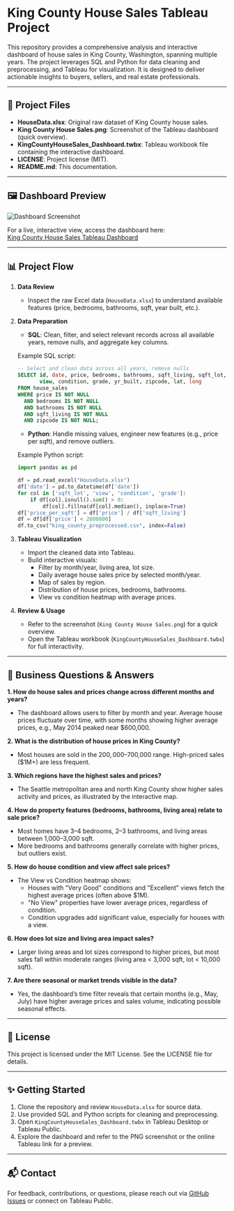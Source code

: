 # King County House Sales Tableau Project

This repository provides a comprehensive analysis and interactive dashboard of house sales in King County, Washington, spanning multiple years. The project leverages SQL and Python for data cleaning and preprocessing, and Tableau for visualization. It is designed to deliver actionable insights to buyers, sellers, and real estate professionals.

---

## 📂 Project Files

- **HouseData.xlsx**: Original raw dataset of King County house sales.
- **King County House Sales.png**: Screenshot of the Tableau dashboard (quick overview).
- **KingCountyHouseSales_Dashboard.twbx**: Tableau workbook file containing the interactive dashboard.
- **LICENSE**: Project license (MIT).
- **README.md**: This documentation.

---

## 🖼️ Dashboard Preview

![Dashboard Screenshot](KingCountyHouseSalesBoard.png)

For a live, interactive view, access the dashboard here:  
[King County House Sales Tableau Dashboard](https://public.tableau.com/app/profile/neelam.s.jat/viz/KingCountyHouseSales_17581165566070/KingCountyHouseSales)

---

## 📊 Project Flow

1. **Data Review**
    - Inspect the raw Excel data (`HouseData.xlsx`) to understand available features (price, bedrooms, bathrooms, sqft, year built, etc.).

2. **Data Preparation**
    - **SQL**: Clean, filter, and select relevant records across all available years, remove nulls, and aggregate key columns.

    Example SQL script:
    ```sql
    -- Select and clean data across all years, remove nulls
    SELECT id, date, price, bedrooms, bathrooms, sqft_living, sqft_lot, floors, waterfront,
           view, condition, grade, yr_built, zipcode, lat, long
    FROM house_sales
    WHERE price IS NOT NULL
      AND bedrooms IS NOT NULL
      AND bathrooms IS NOT NULL
      AND sqft_living IS NOT NULL
      AND zipcode IS NOT NULL;
    ```

    - **Python**: Handle missing values, engineer new features (e.g., price per sqft), and remove outliers.

    Example Python script:
    ```python
    import pandas as pd

    df = pd.read_excel("HouseData.xlsx")
    df['date'] = pd.to_datetime(df['date'])
    for col in ['sqft_lot', 'view', 'condition', 'grade']:
        if df[col].isnull().sum() > 0:
            df[col].fillna(df[col].median(), inplace=True)
    df['price_per_sqft'] = df['price'] / df['sqft_living']
    df = df[df['price'] < 2000000]
    df.to_csv("king_county_preprocessed.csv", index=False)
    ```

3. **Tableau Visualization**
    - Import the cleaned data into Tableau.
    - Build interactive visuals:
        - Filter by month/year, living area, lot size.
        - Daily average house sales price by selected month/year.
        - Map of sales by region.
        - Distribution of house prices, bedrooms, bathrooms.
        - View vs condition heatmap with average prices.
    
4. **Review & Usage**
    - Refer to the screenshot (`King County House Sales.png`) for a quick overview.
    - Open the Tableau workbook (`KingCountyHouseSales_Dashboard.twbx`) for full interactivity.

---

## 💼 Business Questions & Answers

**1. How do house sales and prices change across different months and years?**
   - The dashboard allows users to filter by month and year. Average house prices fluctuate over time, with some months showing higher average prices, e.g., May 2014 peaked near $600,000.

**2. What is the distribution of house prices in King County?**
   - Most houses are sold in the $200,000–$700,000 range. High-priced sales ($1M+) are less frequent.

**3. Which regions have the highest sales and prices?**
   - The Seattle metropolitan area and north King County show higher sales activity and prices, as illustrated by the interactive map.

**4. How do property features (bedrooms, bathrooms, living area) relate to sale price?**
   - Most homes have 3–4 bedrooms, 2–3 bathrooms, and living areas between 1,000–3,000 sqft.
   - More bedrooms and bathrooms generally correlate with higher prices, but outliers exist.

**5. How do house condition and view affect sale prices?**
   - The View vs Condition heatmap shows:
     - Houses with "Very Good" conditions and "Excellent" views fetch the highest average prices (often above $1M).
     - "No View" properties have lower average prices, regardless of condition.
     - Condition upgrades add significant value, especially for houses with a view.

**6. How does lot size and living area impact sales?**
   - Larger living areas and lot sizes correspond to higher prices, but most sales fall within moderate ranges (living area < 3,000 sqft, lot < 10,000 sqft).

**7. Are there seasonal or market trends visible in the data?**
   - Yes, the dashboard’s time filter reveals that certain months (e.g., May, July) have higher average prices and sales volume, indicating possible seasonal effects.

---

## 📝 License

This project is licensed under the MIT License. See the LICENSE file for details.

---

## ✨ Getting Started

1. Clone the repository and review `HouseData.xlsx` for source data.
2. Use provided SQL and Python scripts for cleaning and preprocessing.
3. Open `KingCountyHouseSales_Dashboard.twbx` in Tableau Desktop or Tableau Public.
4. Explore the dashboard and refer to the PNG screenshot or the online Tableau link for a preview.

---

## 📬 Contact

For feedback, contributions, or questions, please reach out via [GitHub Issues](https://github.com/Neelam-jat/) or connect on Tableau Public.
